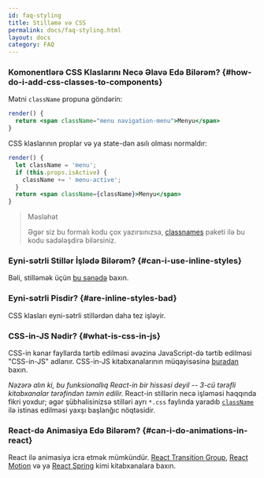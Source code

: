 ```yaml
---
id: faq-styling
title: Stilləmə və CSS
permalink: docs/faq-styling.html
layout: docs
category: FAQ
---
```


### Komonentlərə CSS Klaslarını Necə Əlavə Edə Bilərəm? {#how-do-i-add-css-classes-to-components}

Mətni `className` propuna göndərin:

```jsx
render() {
  return <span className="menu navigation-menu">Menyu</span>
}
```

CSS klaslarının proplar və ya state-dən asılı olması normaldır:

```jsx
render() {
  let className = 'menu';
  if (this.props.isActive) {
    className += ' menu-active';
  }
  return <span className={className}>Menyu</span>
}
```

>Məsləhət
>
>Əgər siz bu formalı kodu çox yazırsınızsa, [classnames](https://www.npmjs.com/package/classnames#usage-with-reactjs) paketi ilə bu kodu sadələşdirə bilərsiniz.

### Eyni-sətrli Stillər İşlədə Bilərəm? {#can-i-use-inline-styles}

Bəli, stilləmək üçün [bu sənədə](/docs/dom-elements.html#style) baxın.

### Eyni-sətrli Pisdir? {#are-inline-styles-bad}

CSS klasları eyni-sətrli stillərdən daha tez işləyir.

### CSS-in-JS Nədir? {#what-is-css-in-js}

CSS-in kənar fayllarda tərtib edilməsi əvəzinə JavaScript-də tərtib edilməsi "CSS-in-JS" adlanır. CSS-in-JS kitabxanalarının müqayisəsinə [buradan](https://github.com/MicheleBertoli/css-in-js) baxın.

_Nəzərə alın ki, bu funksionallıq React-in bir hissəsi deyil -- 3-cü tərəfli kitabxanalar tərəfindən təmin edilir._ React-in stillərin necə işləməsi haqqında fikri yoxdur; əgər şübhəlisinizsə stilləri ayrı `*.css` faylında yaradıb [`className`](/docs/dom-elements.html#classname) ilə istinas edilməsi yaxşı başlanğıc nöqtəsidir.

### React-də Animasiya Edə Bilərəm? {#can-i-do-animations-in-react}

React ilə animasiya icra etmək mümkündür. [React Transition Group](https://reactcommunity.org/react-transition-group/), [React Motion](https://github.com/chenglou/react-motion) və ya [React Spring](https://github.com/react-spring/react-spring) kimi kitabxanalara baxın.
